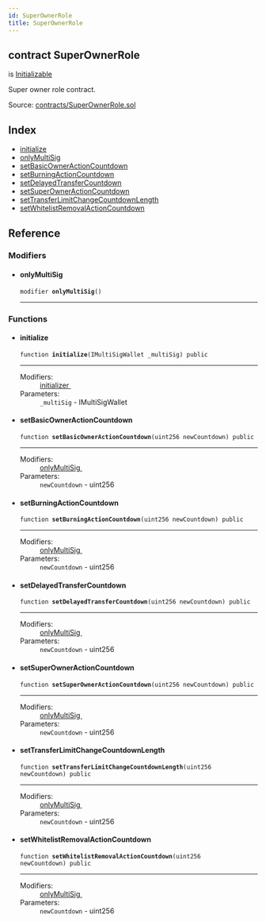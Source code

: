 ```yaml
---
id: SuperOwnerRole
title: SuperOwnerRole
---
```


<div class="contract-doc"><div class="contract"><h2 class="contract-header"><span class="contract-kind">contract</span> SuperOwnerRole</h2><p class="base-contracts"><span>is</span> <a href="es_zos-lib_contracts_Initializable.html">Initializable</a></p><p class="description">Super owner role contract.</p><div class="source">Source: <a href="https://github.com/levelkdev/master-property-value-token/blob/v0.1.0/contracts/SuperOwnerRole.sol" target="_blank">contracts/SuperOwnerRole.sol</a></div></div><div class="index"><h2>Index</h2><ul><li><a href="SuperOwnerRole.html#initialize">initialize</a></li><li><a href="SuperOwnerRole.html#onlyMultiSig">onlyMultiSig</a></li><li><a href="SuperOwnerRole.html#setBasicOwnerActionCountdown">setBasicOwnerActionCountdown</a></li><li><a href="SuperOwnerRole.html#setBurningActionCountdown">setBurningActionCountdown</a></li><li><a href="SuperOwnerRole.html#setDelayedTransferCountdown">setDelayedTransferCountdown</a></li><li><a href="SuperOwnerRole.html#setSuperOwnerActionCountdown">setSuperOwnerActionCountdown</a></li><li><a href="SuperOwnerRole.html#setTransferLimitChangeCountdownLength">setTransferLimitChangeCountdownLength</a></li><li><a href="SuperOwnerRole.html#setWhitelistRemovalActionCountdown">setWhitelistRemovalActionCountdown</a></li></ul></div><div class="reference"><h2>Reference</h2><div class="modifiers"><h3>Modifiers</h3><ul><li><div class="item modifier"><span id="onlyMultiSig" class="anchor-marker"></span><h4 class="name">onlyMultiSig</h4><div class="body"><code class="signature">modifier <strong>onlyMultiSig</strong><span>() </span></code><hr/></div></div></li></ul></div><div class="functions"><h3>Functions</h3><ul><li><div class="item function"><span id="initialize" class="anchor-marker"></span><h4 class="name">initialize</h4><div class="body"><code class="signature">function <strong>initialize</strong><span>(IMultiSigWallet _multiSig) </span><span>public </span></code><hr/><dl><dt><span class="label-modifiers">Modifiers:</span></dt><dd><a href="es_zos-lib_contracts_Initializable.html#initializer">initializer </a></dd><dt><span class="label-parameters">Parameters:</span></dt><dd><div><code>_multiSig</code> - IMultiSigWallet</div></dd></dl></div></div></li><li><div class="item function"><span id="setBasicOwnerActionCountdown" class="anchor-marker"></span><h4 class="name">setBasicOwnerActionCountdown</h4><div class="body"><code class="signature">function <strong>setBasicOwnerActionCountdown</strong><span>(uint256 newCountdown) </span><span>public </span></code><hr/><dl><dt><span class="label-modifiers">Modifiers:</span></dt><dd><a href="SuperOwnerRole.html#onlyMultiSig">onlyMultiSig </a></dd><dt><span class="label-parameters">Parameters:</span></dt><dd><div><code>newCountdown</code> - uint256</div></dd></dl></div></div></li><li><div class="item function"><span id="setBurningActionCountdown" class="anchor-marker"></span><h4 class="name">setBurningActionCountdown</h4><div class="body"><code class="signature">function <strong>setBurningActionCountdown</strong><span>(uint256 newCountdown) </span><span>public </span></code><hr/><dl><dt><span class="label-modifiers">Modifiers:</span></dt><dd><a href="SuperOwnerRole.html#onlyMultiSig">onlyMultiSig </a></dd><dt><span class="label-parameters">Parameters:</span></dt><dd><div><code>newCountdown</code> - uint256</div></dd></dl></div></div></li><li><div class="item function"><span id="setDelayedTransferCountdown" class="anchor-marker"></span><h4 class="name">setDelayedTransferCountdown</h4><div class="body"><code class="signature">function <strong>setDelayedTransferCountdown</strong><span>(uint256 newCountdown) </span><span>public </span></code><hr/><dl><dt><span class="label-modifiers">Modifiers:</span></dt><dd><a href="SuperOwnerRole.html#onlyMultiSig">onlyMultiSig </a></dd><dt><span class="label-parameters">Parameters:</span></dt><dd><div><code>newCountdown</code> - uint256</div></dd></dl></div></div></li><li><div class="item function"><span id="setSuperOwnerActionCountdown" class="anchor-marker"></span><h4 class="name">setSuperOwnerActionCountdown</h4><div class="body"><code class="signature">function <strong>setSuperOwnerActionCountdown</strong><span>(uint256 newCountdown) </span><span>public </span></code><hr/><dl><dt><span class="label-modifiers">Modifiers:</span></dt><dd><a href="SuperOwnerRole.html#onlyMultiSig">onlyMultiSig </a></dd><dt><span class="label-parameters">Parameters:</span></dt><dd><div><code>newCountdown</code> - uint256</div></dd></dl></div></div></li><li><div class="item function"><span id="setTransferLimitChangeCountdownLength" class="anchor-marker"></span><h4 class="name">setTransferLimitChangeCountdownLength</h4><div class="body"><code class="signature">function <strong>setTransferLimitChangeCountdownLength</strong><span>(uint256 newCountdown) </span><span>public </span></code><hr/><dl><dt><span class="label-modifiers">Modifiers:</span></dt><dd><a href="SuperOwnerRole.html#onlyMultiSig">onlyMultiSig </a></dd><dt><span class="label-parameters">Parameters:</span></dt><dd><div><code>newCountdown</code> - uint256</div></dd></dl></div></div></li><li><div class="item function"><span id="setWhitelistRemovalActionCountdown" class="anchor-marker"></span><h4 class="name">setWhitelistRemovalActionCountdown</h4><div class="body"><code class="signature">function <strong>setWhitelistRemovalActionCountdown</strong><span>(uint256 newCountdown) </span><span>public </span></code><hr/><dl><dt><span class="label-modifiers">Modifiers:</span></dt><dd><a href="SuperOwnerRole.html#onlyMultiSig">onlyMultiSig </a></dd><dt><span class="label-parameters">Parameters:</span></dt><dd><div><code>newCountdown</code> - uint256</div></dd></dl></div></div></li></ul></div></div></div>
